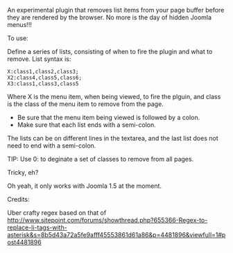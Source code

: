 An experimental plugin that removes list items from your page buffer before they are rendered by the browser. No more is the day of hidden Joomla menus!!!

 To use:

 Define a series of lists, consisting of when to fire the plugin and what to remove. List syntax is:

    X:class1,class2,class3;
    X2:class4,class5,class6;
    X3:class1,class3,class5

Where X is the menu item, when being viewed, to fire the plguin, and class is the class of the menu item to remove from the page.

* Be sure that the menu item being viewed is followed by a colon.
* Make sure that each list ends with a semi-colon.

The lists can be on different lines in the textarea, and the last list does not need to end with a semi-colon.

TIP: Use 0: to deginate a set of classes to remove from all pages.

Tricky, eh?

Oh yeah, it only works with Joomla 1.5 at the moment.

Credits:

Uber crafty regex based on that of http://www.sitepoint.com/forums/showthread.php?655366-Regex-to-replace-li-tags-with-asterisk&s=8b5d43a72a5fe9afff45553861d61a86&p=4481896&viewfull=1#post4481896
